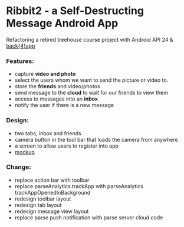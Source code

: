 # Ribbit2 - a Self-Destructing Message Android App
Refactoring a retired treehouse course project with Android API 24 &amp; [back{4}app]
### Features:
- capture **video and photo**
- select the users whom we want to send the picture or video to. 
- store the **friends** and video/photos
- send message to the **cloud** to wait for our friends to view them
- access to messages into an **inbox**
- notify the user if there is a new message

### Design:
- two tabs, inbox and friends
- camera button in the tool bar that loads the camera from anywhere
- a screen to allow users to register into app
- [mockup]

### Change:
- replace action bar with toolbar 
- replace parseAnalytics.trackApp with parseAnalytics trackAppOpenedInBackground
- redesign toolbar layout
- redesign tab layout
- redesign message view layout
- replace parse push notification with parse server cloud code 

[back{4}app]:<https://www.back4app.com/>
[mockup]:<http://treehouse-code-samples.s3.amazonaws.com/Android/ribbit-android-overview.png>